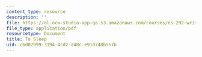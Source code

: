 ```yaml
---
content_type: resource
description: ''
file: https://ol-ocw-studio-app-qa.s3.amazonaws.com/courses/es-292-writing-workshop-spring-2008/c6d0299931944cd2a48ce91d748b557b_MITES_292S08_to_sleep.pdf
file_type: application/pdf
resourcetype: Document
title: To Sleep
uid: c6d02999-3194-4cd2-a48c-e91d748b557b
---
```

